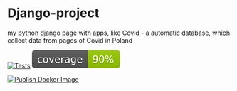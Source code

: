 # Django-project
my python django page with apps, like Covid - a automatic database, which collect data from pages of Covid in Poland

[![Tests](https://github.com/bartdob/Django-project/actions/workflows/testing.yml/badge.svg?branch=actions)](https://github.com/bartdob/Django-project/actions/workflows/testing.yml) ![](coverage.svg)

[comment]: <> (![Coverage Badge]&#40;https://img.shields.io/endpoint?url=https://gist.githubusercontent.com/bartdob/3de7c013a6bccafda7394b92d76875bc/raw/Django-project.json&#41;)

[![Publish Docker Image](https://github.com/bartdob/Django-project/actions/workflows/build-push.yml/badge.svg)](https://github.com/bartdob/Django-project/actions/workflows/build-push.yml)


